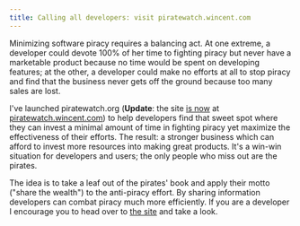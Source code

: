 ```yaml
---
title: Calling all developers: visit piratewatch.wincent.com
---
```


Minimizing software piracy requires a balancing act. At one extreme, a developer could devote 100% of her time to fighting piracy but never have a marketable product because no time would be spent on developing features; at the other, a developer could make no efforts at all to stop piracy and find that the business never gets off the ground because too many sales are lost.

I've launched piratewatch.org (**Update**: the site [is now](http://www.wincent.com/a/news/archives/2006/05/piratewatchorg.php) at [piratewatch.wincent.com](http://piratewatch.wincent.com/)) to help developers find that sweet spot where they can invest a minimal amount of time in fighting piracy yet maximize the effectiveness of their efforts. The result: a stronger business which can afford to invest more resources into making great products. It's a win-win situation for developers and users; the only people who miss out are the pirates.

The idea is to take a leaf out of the pirates' book and apply their motto ("share the wealth") to the anti-piracy effort. By sharing information developers can combat piracy much more efficiently. If you are a developer I encourage you to head over to [the site](http://piratewatch.wincent.com/) and take a look.
